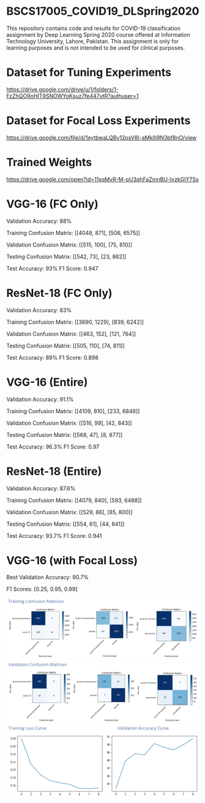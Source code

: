 # BSCS17005_COVID19_DLSpring2020
This repository contains code and results for COVID-19 classification assignment by Deep Learning Spring 2020 course offered at Information Technology University, Lahore, Pakistan. This assignment is only for learning purposes and is not intended to be used for clinical purposes.

# Dataset for Tuning Experiments
https://drive.google.com/drive/u/1/folders/1-FzZhQO9oHIT9SNOWYoKsuz7fe447vtR?authuser=1

# Dataset for Focal Loss Experiments
https://drive.google.com/file/d/1eytbwaLQBv12psV8I-aMkIli9N3bf8nO/view

# Trained Weights
https://drive.google.com/open?id=11xqMvR-M-pU3qhFaZmnBU-lvzkGIY7Ss

# VGG-16 (FC Only)
Validation Accuracy: 88%

Training Confusion Matrix:
[[4048, 871],
 [506, 6575]]
 
Validation Confusion Matrix:
[[515, 100],
 [75, 810]]
 
Testing Confusion Matrix:
[[542, 73],
 [23, 862]]
 
Test Accuracy: 93%
F1 Score: 0.947

# ResNet-18 (FC Only)
Validation Accuracy: 83%

Training Confusion Matrix:
[[3690, 1229],
 [839, 6242]]
 
Validation Confusion Matrix:
[[463, 152],
 [121, 764]]
 
Testing Confusion Matrix:
[[505, 110],
 [74, 811]]
 
Test Accuracy: 89%
F1 Score: 0.898

# VGG-16 (Entire)
Validation Accuracy: 91.1%

Training Confusion Matrix:
[[4109, 810],
 [233, 6848]]
 
Validation Confusion Matrix:
[[516, 99],
 [42, 843]]
 
Testing Confusion Matrix:
[[568, 47],
 [8, 877]]
 
Test Accuracy: 96.3%
F1 Score: 0.97

# ResNet-18 (Entire)
Validation Accuracy: 87.6%

Training Confusion Matrix:
[[4079, 840],
 [593, 6488]]
 
Validation Confusion Matrix:
[[529, 86],
 [85, 800]]
 
Testing Confusion Matrix:
[[554, 61],
 [44, 841]]
 
Test Accuracy: 93.7%
F1 Score: 0.941

# VGG-16 (with Focal Loss)
Best Validation Accuracy: 90.7%

F1 Scores: [0.25, 0.95, 0.89]

![Training Confusion Matrices](/Results/5.1.png)
![Validation Confusion Matrices](/Results/5.2.png)
![Loss and Accuracy Curves](/Results/5.3.png)
